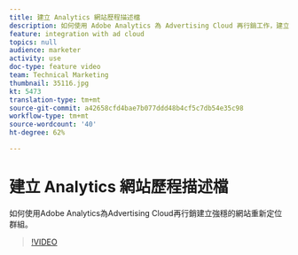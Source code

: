 ```yaml
---
title: 建立 Analytics 網站歷程描述檔
description: 如何使用 Adobe Analytics 為 Advertising Cloud 再行銷工作，建立強大的網站重新鎖定群組。
feature: integration with ad cloud
topics: null
audience: marketer
activity: use
doc-type: feature video
team: Technical Marketing
thumbnail: 35116.jpg
kt: 5473
translation-type: tm+mt
source-git-commit: a42658cfd4bae7b077ddd48b4cf5c7db54e35c98
workflow-type: tm+mt
source-wordcount: '40'
ht-degree: 62%

---
```



# 建立 Analytics 網站歷程描述檔

如何使用Adobe Analytics為Advertising Cloud再行銷建立強穩的網站重新定位群組。

>[!VIDEO](https://video.tv.adobe.com/v/35116/?quality=12&learn=on)
